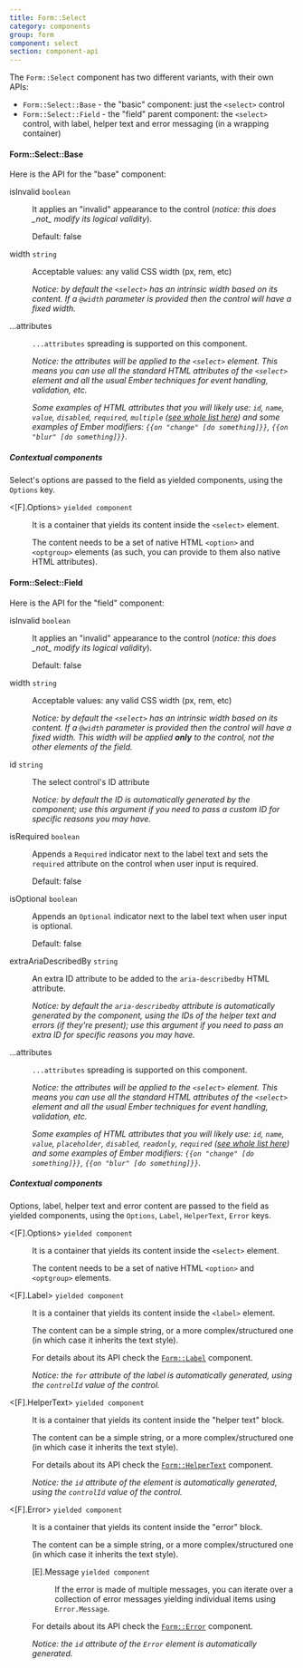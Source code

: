 ```yaml
---
title: Form::Select
category: components
group: form
component: select
section: component-api
---
```


The `Form::Select` component has two different variants, with their own APIs:

*   `Form::Select::Base` - the "basic" component: just the `<select>` control
*   `Form::Select::Field` - the "field" parent component: the `<select>` control, with label, helper text and error messaging (in a wrapping container)

#### Form::Select::Base

Here is the API for the "base" component:

<dl class="dummy-component-props" aria-labelledby="component-api-form-text-select-base"><dt>isInvalid <code>boolean</code></dt><dd><p>It applies an "invalid" appearance to the control (<em>notice: this does _not_ modify its logical validity</em>).</p><p>Default: <span class="default">false</span></p></dd><dt>width <code>string</code></dt><dd><p>Acceptable values: any valid CSS width (px, rem, etc)</p><p><em>Notice: by default the <code class="dummy-code">&lt;select&gt;</code> has an intrinsic width based on its content. If a <code class="dummy-code">@width</code> parameter is provided then the control will have a fixed width.</em></p></dd><dt>...attributes</dt><dd><p><code class="dummy-code">...attributes</code> spreading is supported on this component.</p><p><em>Notice: the attributes will be applied to the <code class="dummy-code">&lt;select&gt;</code> element. This means you can use all the standard HTML attributes of the <code class="dummy-code">&lt;select&gt;</code> element and all the usual Ember techniques for event handling, validation, etc.</em></p><p><em>Some examples of HTML attributes that you will likely use: <code class="dummy-code">id</code>, <code class="dummy-code">name</code>, <code class="dummy-code">value</code>, <code class="dummy-code">disabled</code>, <code class="dummy-code">required</code>, <code class="dummy-code">multiple</code> (<a href="https://developer.mozilla.org/en-US/docs/Web/HTML/Element/select#attributes" rel="noopener noreferrer">see whole list here</a>) and some examples of Ember modifiers: <code class="dummy-code">{{on "change" [do something]}}</code>, <code class="dummy-code">{{on "blur" [do something]}}</code>.</em></p></dd></dl>

##### Contextual components

Select's options are passed to the field as yielded components, using the `Options` key.

<dl class="dummy-component-props" aria-labelledby="component-api-form-text-select-base-contextual-components"><dt>&lt;[F].Options&gt; <code>yielded component</code></dt><dd><p>It is a container that yields its content inside the <code class="dummy-code">&lt;select&gt;</code> element.</p><p>The content needs to be a set of native HTML <code class="dummy-code">&lt;option&gt;</code> and <code class="dummy-code">&lt;optgroup&gt;</code> elements (as such, you can provide to them also native HTML attributes).</p></dd></dl>

#### Form::Select::Field

Here is the API for the "field" component:

<dl class="dummy-component-props" aria-labelledby="component-api-form-text-select-field"><dt>isInvalid <code>boolean</code></dt><dd><p>It applies an "invalid" appearance to the control (<em>notice: this does _not_ modify its logical validity</em>).</p><p>Default: <span class="default">false</span></p></dd><dt>width <code>string</code></dt><dd><p>Acceptable values: any valid CSS width (px, rem, etc)</p><p><em>Notice: by default the <code class="dummy-code">&lt;select&gt;</code> has an intrinsic width based on its content. If a <code class="dummy-code">@width</code> parameter is provided then the control will have a fixed width. This width will be applied <strong>only</strong> to the control, not the other elements of the field.</em></p></dd><dt>id <code>string</code></dt><dd><p>The select control's ID attribute</p><p><em>Notice: by default the ID is automatically generated by the component; use this argument if you need to pass a custom ID for specific reasons you may have.</em></p></dd><dt>isRequired <code>boolean</code></dt><dd><p>Appends a <code class="dummy-code">Required</code> indicator next to the label text and sets the <code class="dummy-code">required</code> attribute on the control when user input is required.</p><p>Default: <span class="default">false</span></p></dd><dt>isOptional <code>boolean</code></dt><dd><p>Appends an <code class="dummy-code">Optional</code> indicator next to the label text when user input is optional.</p><p>Default: <span class="default">false</span></p></dd><dt>extraAriaDescribedBy <code>string</code></dt><dd><p>An extra ID attribute to be added to the <code class="dummy-code">aria-describedby</code> HTML attribute.</p><p><em>Notice: by default the <code class="dummy-code">aria-describedby</code> attribute is automatically generated by the component, using the IDs of the helper text and errors (if they're present); use this argument if you need to pass an extra ID for specific reasons you may have.</em></p></dd><dt>...attributes</dt><dd><p><code class="dummy-code">...attributes</code> spreading is supported on this component.</p><p><em>Notice: the attributes will be applied to the <code class="dummy-code">&lt;select&gt;</code> element. This means you can use all the standard HTML attributes of the <code class="dummy-code">&lt;select&gt;</code> element and all the usual Ember techniques for event handling, validation, etc.</em></p><p><em>Some examples of HTML attributes that you will likely use: <code class="dummy-code">id</code>, <code class="dummy-code">name</code>, <code class="dummy-code">value</code>, <code class="dummy-code">placeholder</code>, <code class="dummy-code">disabled</code>, <code class="dummy-code">readonly</code>, <code class="dummy-code">required</code> (<a href="https://developer.mozilla.org/en-US/docs/Web/HTML/Element/select#attributes" rel="noopener noreferrer">see whole list here</a>) and some examples of Ember modifiers: <code class="dummy-code">{{on "change" [do something]}}</code>, <code class="dummy-code">{{on "blur" [do something]}}</code>.</em></p></dd></dl>

##### Contextual components

Options, label, helper text and error content are passed to the field as yielded components, using the `Options`, `Label`, `HelperText`, `Error` keys.

<dl class="dummy-component-props" aria-labelledby="component-api-form-text-select-field-contextual-components"><dt>&lt;[F].Options&gt; <code>yielded component</code></dt><dd><p>It is a container that yields its content inside the <code class="dummy-code">&lt;select&gt;</code> element.</p><p>The content needs to be a set of native HTML <code class="dummy-code">&lt;option&gt;</code> and <code class="dummy-code">&lt;optgroup&gt;</code> elements.</p></dd><dt>&lt;[F].Label&gt; <code>yielded component</code></dt><dd><p>It is a container that yields its content inside the <code class="dummy-code">&lt;label&gt;</code> element.</p><p>The content can be a simple string, or a more complex/structured one (in which case it inherits the text style).</p><p>For details about its API check the <a href="/components/form/base-elements/01_overview/"><code class="dummy-code">Form::Label</code></a> component.</p><p><em>Notice: the <code class="dummy-code">for</code> attribute of the label is automatically generated, using the <code class="dummy-code">controlId</code> value of the control.</em></p></dd><dt>&lt;[F].HelperText&gt; <code>yielded component</code></dt><dd><p>It is a container that yields its content inside the "helper text" block.</p><p>The content can be a simple string, or a more complex/structured one (in which case it inherits the text style).</p><p>For details about its API check the <a href="/components/form/base-elements/01_overview/"><code class="dummy-code">Form::HelperText</code></a> component.</p><p><em>Notice: the <code class="dummy-code">id</code> attribute of the element is automatically generated, using the <code class="dummy-code">controlId</code> value of the control.</em></p></dd><dt>&lt;[F].Error&gt; <code>yielded component</code></dt><dd><p>It is a container that yields its content inside the "error" block.</p><p>The content can be a simple string, or a more complex/structured one (in which case it inherits the text style).</p><dl class="dummy-component-props"><dt>[E].Message <code>yielded component</code></dt><dd><p>If the error is made of multiple messages, you can iterate over a collection of error messages yielding individual items using <code class="dummy-code">Error.Message</code>.</p></dd></dl><p>For details about its API check the <a href="/components/form/base-elements/01_overview/"><code class="dummy-code">Form::Error</code></a> component.</p><p><em>Notice: the <code class="dummy-code">id</code> attribute of the <code class="dummy-code">Error</code> element is automatically generated.</em></p></dd></dl>